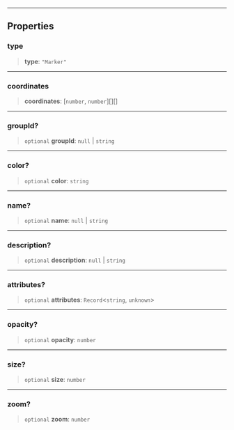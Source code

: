 ***

## Properties

### type

> **type**: `"Marker"`

***

### coordinates

> **coordinates**: \[`number`, `number`]\[]\[]

***

### groupId?

> `optional` **groupId**: `null` | `string`

***

### color?

> `optional` **color**: `string`

***

### name?

> `optional` **name**: `null` | `string`

***

### description?

> `optional` **description**: `null` | `string`

***

### attributes?

> `optional` **attributes**: `Record`\<`string`, `unknown`>

***

### opacity?

> `optional` **opacity**: `number`

***

### size?

> `optional` **size**: `number`

***

### zoom?

> `optional` **zoom**: `number`
